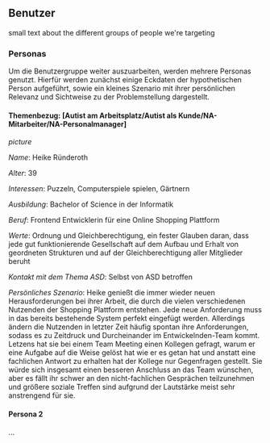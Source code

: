 ## Benutzer

small text about the different groups of people we're targeting

### Personas

Um die Benutzergruppe weiter auszuarbeiten, werden mehrere Personas genutzt. Hierfür werden zunächst einige Eckdaten der hypothetischen Person aufgeführt, sowie ein kleines Szenario mit ihrer persönlichen Relevanz und Sichtweise zu der Problemstellung dargestellt.

#### Themenbezug: [Autist am Arbeitsplatz/Autist als Kunde/NA-Mitarbeiter/NA-Personalmanager]

*picture*

*Name*: Heike Ründeroth

*Alter*: 39

*Interessen*: Puzzeln, Computerspiele spielen, Gärtnern

*Ausbildung*: Bachelor of Science in der Informatik

*Beruf*: Frontend Entwicklerin für eine Online Shopping Plattform

*Werte*: Ordnung und Gleichberechtigung, ein fester Glauben daran, dass jede gut funktionierende Gesellschaft auf dem Aufbau und Erhalt von geordneten Strukturen und auf der Gleichberechtigung aller Mitglieder beruht

*Kontakt mit dem Thema ASD*: Selbst von ASD betroffen

*Persönliches Szenario*: 
Heike genießt die immer wieder neuen Herausforderungen bei ihrer Arbeit, die durch die vielen verschiedenen Nutzenden der Shopping Plattform entstehen. Jede neue Anforderung muss in das bereits bestehende System perfekt eingefügt werden. Allerdings ändern die Nutzenden in letzter Zeit häufig spontan ihre Anforderungen, sodass es zu Zeitdruck und Durcheinander im Entwickelnden-Team kommt. Letzens hat sie bei einem Team Meeting einen Kollegen gefragt, warum er eine Aufgabe auf die Weise gelöst hat wie er es getan hat und anstatt eine fachlichen Antwort zu erhalten hat der Kollege nur Gegenfragen gestellt. Sie würde sich insgesamt einen besseren Anschluss an das Team wünschen, aber es fällt ihr schwer an den nicht-fachlichen Gesprächen teilzunehmen und größere soziale Treffen sind aufgrund der Lautstärke meist sehr anstrengend für sie. 


#### Persona 2

...
